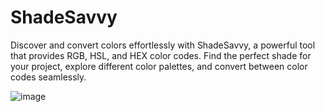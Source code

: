 # ShadeSavvy
Discover and convert colors effortlessly with ShadeSavvy, a powerful tool that provides RGB, HSL, and HEX color codes. Find the perfect shade for your project, explore different color palettes, and convert between color codes seamlessly. 

![image](https://user-images.githubusercontent.com/86461976/227538854-742c22c8-2f3b-4916-ac9c-128a2d4b7a0d.png)

